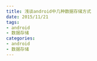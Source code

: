 ```yaml
---
title: 浅谈android中几种数据存储方式
date: 2015/11/21
tags:
- android 
- 数据存储
categories:
- android
- 数据存储
---
```

